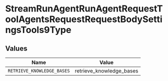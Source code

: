 # StreamRunAgentRunAgentRequestToolAgentsRequestRequestBodySettingsTools9Type


## Values

| Name                       | Value                      |
| -------------------------- | -------------------------- |
| `RETRIEVE_KNOWLEDGE_BASES` | retrieve_knowledge_bases   |